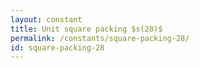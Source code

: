 ```yaml
---
layout: constant
title: Unit square packing $s(28)$
permalink: /constants/square-packing-28/
id: square-packing-28
---
```

